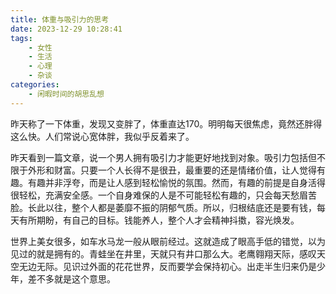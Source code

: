```yaml
---
title: 体重与吸引力的思考
date: 2023-12-29 10:28:41
tags:
    - 女性
    - 生活
    - 心理
    - 杂谈
categories: 
    - 闲暇时间的胡思乱想
---
```


昨天称了一下体重，发现又变胖了，体重直达170。明明每天很焦虑，竟然还胖得这么快。人们常说心宽体胖，我似乎反着来了。

昨天看到一篇文章，说一个男人拥有吸引力才能更好地找到对象。吸引力包括但不限于外形和财富。只要一个人长得不是很丑，最重要的还是情绪价值，让人觉得有趣。有趣并非浮夸，而是让人感到轻松愉悦的氛围。然而，有趣的前提是自身活得很轻松，充满安全感。一个自身难保的人是不可能轻松有趣的，只会每天愁眉苦脸。长此以往，整个人都是萎靡不振的阴郁气质。所以，归根结底还是要有钱，每天有所期盼，有自己的目标。钱能养人，整个人才会精神抖擞，容光焕发。

世界上美女很多，如车水马龙一般从眼前经过。这就造成了眼高手低的错觉，以为见过的就是拥有的。青蛙坐在井里，天就只有井口那么大。老鹰翱翔天际，感叹天空无边无际。见识过外面的花花世界，反而要学会保持初心。出走半生归来仍是少年，差不多就是这个意思。
